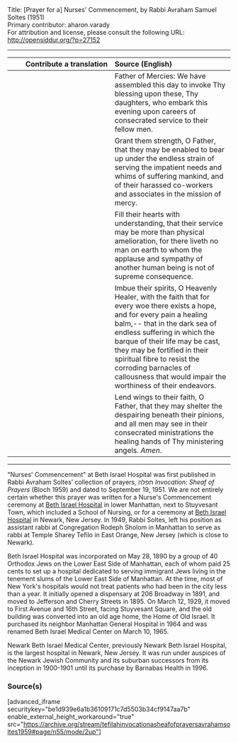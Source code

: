 <html>
<head></head>
<body>
Title: [Prayer for a] Nurses' Commencement, by Rabbi Avraham Samuel Soltes (1951)<br />
Primary contributor: aharon.varady<br />
For attribution and license, please consult the following URL: <a href="http://opensiddur.org/?p=27152">http://opensiddur.org/?p=27152</a>
<p />
<hr />

<table style="margin-left: auto;margin-right: auto;" class="draggable">
<thead><tr><th id="x" style="text-align: right;">Contribute a translation</th><th style="text-align: left;">Source (English)</th></tr></thead>
<tbody>
<tr><td style="vertical-align:top;" width="46%">
<div class="liturgy"><span lang="he">

</span></div></td>
 
<td style="vertical-align:top;" width="53%">
<div class="english">
Father of Mercies:
We have assembled
this day
to invoke Thy blessing upon these,
Thy daughters,
who embark this evening
upon careers of consecrated service
to their fellow men.
</div></td></tr>


<tr><td style="vertical-align:top;" width="46%">
<div class="liturgy"><span lang="he">

</span></div></td>
 
<td style="vertical-align:top;" width="53%">
<div class="english">
Grant them strength,
O Father,
that they may be enabled
to bear up
under the endless strain
of serving
the impatient needs and whims
of suffering mankind,
and of their harassed co-workers and
associates
in the mission of mercy.
</div></td></tr>


<tr><td style="vertical-align:top;" width="46%">
<div class="liturgy"><span lang="he">

</span></div></td>
 
<td style="vertical-align:top;" width="53%">
<div class="english">
Fill their hearts
with understanding,
that their service
may be more
than physical amelioration,
for there liveth no man
on earth
to whom
the applause
and sympathy
of another human being
is not of supreme consequence.
</div></td></tr>


<tr><td style="vertical-align:top;" width="46%">
<div class="liturgy"><span lang="he">

</span></div></td>
 
<td style="vertical-align:top;" width="53%">
<div class="english">
Imbue their spirits,
O Heavenly Healer,
with the faith
that for every woe
there exists a hope,
and for every pain
a healing balm,--
that
in the dark sea of endless suffering
in which the barque of their life
may be cast,
they may be fortified
in their spiritual fibre
to resist
the corroding barnacles of callousness
that would impair
the worthiness of their endeavors.
</div></td></tr>


<tr><td style="vertical-align:top;" width="46%">
<div class="liturgy"><span lang="he">

</span></div></td>
 
<td style="vertical-align:top;" width="53%">
<div class="english">
Lend wings
to their faith,
O Father,
that they may shelter the despairing
beneath their pinions,
and all men
may see
in their consecrated ministrations
the healing hands
of Thy ministering angels.
<em>Amen</em>.
</div></td></tr>
</tbody></table>

<hr />

"Nurses' Commencement" at Beth Israel Hospital was first published in Rabbi Avraham Soltes’ collection of prayers, תפלה <em>Invocation: Sheaf of Prayers</em> (Bloch 1959) and dated to September 19, 1951. We are not entirely certain whether this prayer was written for a Nurse's Commencement ceremony at <a href="https://en.wikipedia.org/wiki/Mount_Sinai_Beth_Israel">Beth Israel Hospital</a> in lower Manhattan, next to Stuyvesant Town, which included a School of Nursing, or for a ceremony at <a href="https://en.wikipedia.org/wiki/Newark_Beth_Israel_Medical_Center">Beth Israel Hospital</a> in Newark, New Jersey. In 1949, Rabbi Soltes, left his position as assistant rabbi at Congregation Rodeph Sholom in Manhattan to serve as rabbi at Temple Sharey Tefilo in East Orange, New Jersey (which is close to Newark).

Beth Israel Hospital was incorporated on May 28, 1890 by a group of 40 Orthodox Jews on the Lower East Side of Manhattan, each of whom paid 25 cents to set up a hospital dedicated to serving immigrant Jews living in the tenement slums of the Lower East Side of Manhattan. At the time, most of New York's hospitals would not treat patients who had been in the city less than a year. It initially opened a dispensary at 206 Broadway in 1891, and moved to Jefferson and Cherry Streets in 1895. On March 12, 1929, it moved to First Avenue and 16th Street, facing Stuyvesant Square, and the old building was converted into an old age home, the Home of Old Israel. It purchased its neighbor Manhattan General Hospital in 1964 and was renamed Beth Israel Medical Center on March 10, 1965.

Newark Beth Israel Medical Center, previously Newark Beth Israel Hospital, is the largest hospital in Newark, New Jersey. It was run under auspices of the Newark Jewish Community and its suburban successors from its inception in 1900-1901 until its purchase by Barnabas Health in 1996.

<h3>Source(s)</h3>

[advanced_iframe securitykey="be1d939e6a1b36109171c7d5503b34cf9147aa7b" enable_external_height_workaround="true" src="https://archive.org/stream/tefilahinvocationasheafofprayersavrahamsoltes1959#page/n55/mode/2up"]
</body>
</html>